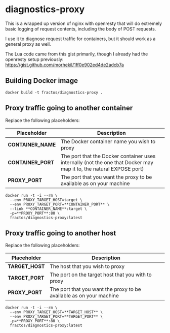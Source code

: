 # diagnostics-proxy

This is a wrapped up version of nginx with openresty that will do extremely basic logging of request contents, including the body of POST requests.

I use it to diagnose request traffic for containers, but it should work as a general proxy as well.

The Lua code came from this gist primarily, though I already had the openresty setup previously: https://gist.github.com/morhekil/1ff0e902ed4de2adcb7a

## Building Docker image

```
docker build -t fractos/diagnostics-proxy .
```

## Proxy traffic going to another container

Replace the following placeholders:

| Placeholder        | Description                                                                                                         |
|--------------------|---------------------------------------------------------------------------------------------------------------------|
| **CONTAINER_NAME** | The Docker container name you wish to proxy                                                                         |
| **CONTAINER_PORT** | The port that the Docker container uses internally (not the one that Docker may map it to, the natural EXPOSE port) |
| **PROXY_PORT**     | The port that you want the proxy to be available as on your machine                                                 |

```
docker run -t -i --rm \
  --env PROXY_TARGET_HOST=target \
  --env PROXY_TARGET_PORT=**CONTAINER_PORT** \
  --link **CONTAINER_NAME**:target \
  -p=**PROXY_PORT**:80 \
  fractos/diagnostics-proxy:latest
```

## Proxy traffic going to another host

Replace the following placeholders:

| Placeholder     | Description                                                         |
|-----------------|---------------------------------------------------------------------|
| **TARGET_HOST** | The host that you wish to proxy                                     |
| **TARGET_PORT** | The port on the target host that you with to proxy                  |
| **PROXY_PORT**  | The port that you want the proxy to be available as on your machine |

```
docker run -t -i --rm \
  --env PROXY_TARGET_HOST=**TARGET_HOST** \
  --env PROXY_TARGET_PORT=**TARGET_PORT** \
  -p=**PROXY_PORT**:80 \
  fractos/diagnostics-proxy:latest
```
